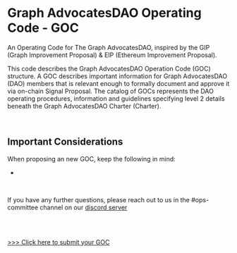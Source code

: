# Graph AdvocatesDAO Operating Code - GOC

An Operating Code for The Graph AdvocatesDAO, inspired by the GIP (Graph Improvement Proposal) & EIP (Ethereum Improvement Proposal).

This code describes the Graph AdvocatesDAO Operation Code (GOC) structure. A GOC describes important information for Graph AdvocatesDAO (DAO) members that is relevant enough to formally document and approve it via on-chain Signal Proposal. The catalog of GOCs represents the DAO operating procedures, information and guidelines specifying level 2 details beneath the Graph AdvocatesDAO Charter (Charter).


<br>

## Important Considerations

When proposing an new GOC, keep the following in mind:

- 

<br>


If you have any further questions, please reach out to us in the #ops-committee channel on our [discord server](https://discord.gg/aZtCCKPp34)

<br>

<br>

[>>> Click here to submit your GOC](https://graphadvocatesdao.com)


